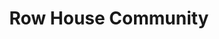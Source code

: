 ---
pid: PT132
title: Row House Community
location_transcription: Multiple Nieghborhoods
zipcode: '19130'
outside_phl: 
neighborhood: Art Museum,Francisville
age: '70'
age_range: 70+
instagram: 
image_file_name: PT_132.jpg
proposal_transcription: 'Take corner row house buildings that were once mom + pop
  stores  (bakeries, luncheonettes, barbers, etc-). These were important building
  blocks of community in Philly but they are fast disappearing (along w/ sense of
  community), victims of internet shopping, big box stores, planned activities for
  kids + many other factors. Turn these spaces into community spaces via activities
  + visually as each neighborhood desires. EG: Activities: music, games, sitting on
  stoops, homework help, etc. EG visual/historic: lawn chairs, neon signs, photos
  of neighborhood, soda fountains, sports memorabilia, street games painted on floor,
  etc.'
topic: Business,Neighborhoods,Philadelphia,Unity
topic_summary: 0, 0, 0, 0
type: Community Resource Center
keywords_other: 
credit: 
image_labels: 
twitter: 
facebook: 
permalink: "/monuments/pt132/"
layout: item-page
---
